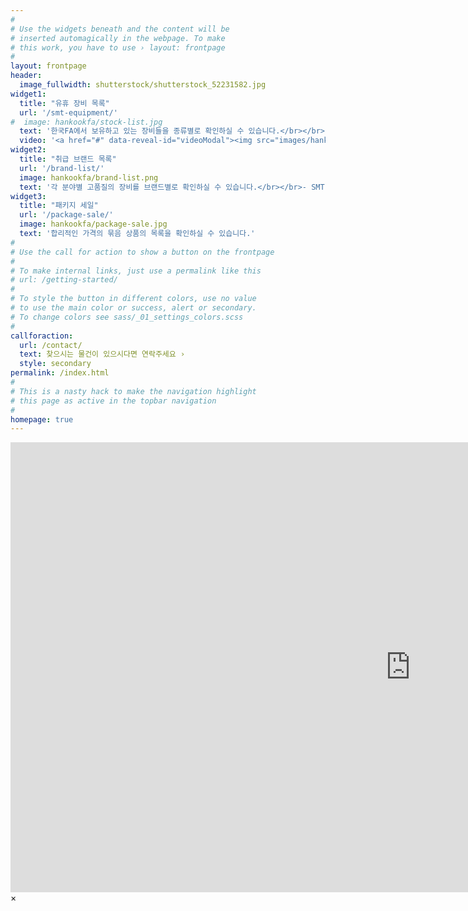 ```yaml
---
#
# Use the widgets beneath and the content will be
# inserted automagically in the webpage. To make
# this work, you have to use › layout: frontpage
#
layout: frontpage
header:
  image_fullwidth: shutterstock/shutterstock_52231582.jpg
widget1:
  title: "유휴 장비 목록"
  url: '/smt-equipment/'
#  image: hankookfa/stock-list.jpg
  text: '한국FA에서 보유하고 있는 장비들을 종류별로 확인하실 수 있습니다.</br></br>- SMT</br>Chip Mounter, Multi Mounter, Screen Printer, Reflow Oven, Dispenser, Loader & Unloader, Full Line Machines</br></br>-Insert Machines</br>Radial Inserter, Axial Inserter, Sequencer, Jumper Wire machine'
  video: '<a href="#" data-reveal-id="videoModal"><img src="images/hankookfa/sddefault.png" alt=""/></a>'
widget2:
  title: "취급 브랜드 목록"
  url: '/brand-list/'
  image: hankookfa/brand-list.png
  text: '각 분야별 고품질의 장비를 브랜드별로 확인하실 수 있습니다.</br></br>- SMT Machines</br>Samsung, Mirae, Panasert, Yamaha, Juki, Fuji, KME , Sanyo, Tenryu</br></br>- Reflow Ovens</br>Heller, TSM, Vitronics</br></br>- Auto Insert Machines</br>Panasert, Universal, Dynapert, TDK</br>'
widget3:
  title: "패키지 세일"
  url: '/package-sale/'
  image: hankookfa/package-sale.jpg
  text: '합리적인 가격의 묶음 상품의 목록을 확인하실 수 있습니다.'
#
# Use the call for action to show a button on the frontpage
#
# To make internal links, just use a permalink like this
# url: /getting-started/
#
# To style the button in different colors, use no value
# to use the main color or success, alert or secondary.
# To change colors see sass/_01_settings_colors.scss
#
callforaction:
  url: /contact/
  text: 찾으시는 물건이 있으시다면 연락주세요 ›
  style: secondary
permalink: /index.html
#
# This is a nasty hack to make the navigation highlight
# this page as active in the topbar navigation
#
homepage: true
---
```


<div id="videoModal" class="reveal-modal large" data-reveal="">
  <div class="flex-video widescreen vimeo" style="display: block;">
    <iframe width="1280" height="720" src="https://www.youtube.com/embed/XaG5Gn3Mmiw" frameborder="0" allowfullscreen></iframe>
  </div>
  <a class="close-reveal-modal">&#215;</a>
</div>

<script>
  if (window.sessionStorage) {
    if (!sessionStorage.getItem('lang')) {
      switch (window.navigator.language) {
        case 'ko':  sessionStorage.setItem('lang', 'kr');
                    location.href = '/kr/';
          break;
        case 'en':  sessionStorage.setItem('lang', 'en');
                    location.href = '/en/';
          break;
        case 'zh':  sessionStorage.setItem('lang', 'cn');
                    location.href = '/cn/';
          break;
        default:  sessionStorage.setItem('lang', 'en');
                  location.href = '/en/';
          break;
      }
    } else {
      sessionStorage.setItem('lang', 'kr');
    }
  }
</script>
